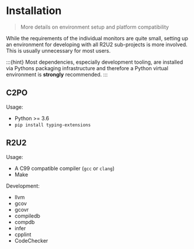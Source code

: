 # Installation
> More details on environment setup and platform compatibility

While the requirements of the individual monitors are quite small, setting up an environment for developing with all R2U2 sub-projects is more involved.
This is usually unnecessary for most users.

:::{hint}
Most dependencies, especially development tooling, are installed via Pythons packaging infrastructure and therefore a Python virtual environment is **strongly** recommended.
:::

## C2PO

Usage:
- Python >= 3.6
- `pip install typing-extensions`

## R2U2

Usage:
- A C99 compatible compiler (`gcc` or `clang`)
- Make
    
Development:
- llvm
- gcov
- gcovr
- compiledb
- compdb
- infer
- cpplint
- CodeChecker
